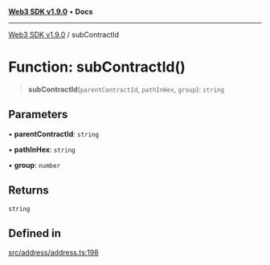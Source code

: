 [**Web3 SDK v1.9.0**](../README.md) • **Docs**

***

[Web3 SDK v1.9.0](../globals.md) / subContractId

# Function: subContractId()

> **subContractId**(`parentContractId`, `pathInHex`, `group`): `string`

## Parameters

• **parentContractId**: `string`

• **pathInHex**: `string`

• **group**: `number`

## Returns

`string`

## Defined in

[src/address/address.ts:198](https://github.com/Mystic-Nayy/alephium-web3/blob/c1afd789a197ce5fe21f08c2965942090157c33d/packages/web3/src/address/address.ts#L198)

